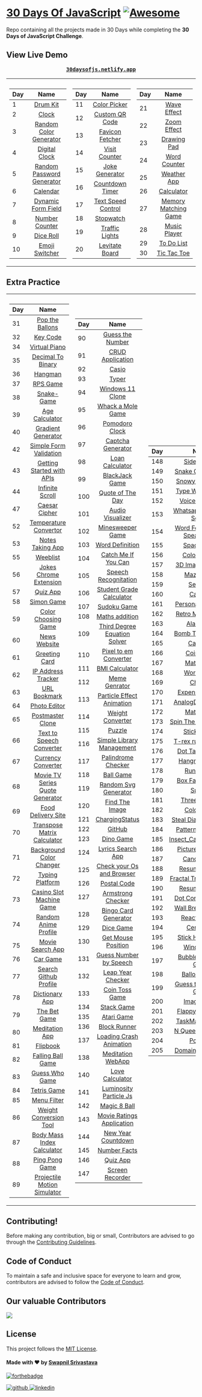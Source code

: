 # [30 Days Of JavaScript](30daysofjs.netlify.app) [![Awesome](https://awesome.re/badge.svg)](https://awesome.re)

Repo containing all the projects made in 30 Days while completing the <b>30 Days of JavaScript Challenge</b>.

## View Live Demo

<pre><center><a href="https://30daysofjs.netlify.app/"><b>30daysofjs.netlify.app</b></a></center></pre>

<table>
  <tr><th></th><th></th></tr>
  <tr><td>

| Day |                                                Name                                                 |
| --- | :-------------------------------------------------------------------------------------------------: |
| 1   |                   [Drum Kit](https://30daysofjs.netlify.app/01%20-%20drum%20kit/)                   |
| 2   |                       [Clock](https://30daysofjs.netlify.app/02%20-%20clock/)                       |
| 3   |    [Random Color Generator](https://30daysofjs.netlify.app/03%20-%20random%20color%20generator/)    |
| 4   |              [Digital Clock](https://30daysofjs.netlify.app/04%20-%20digital%20clock/)              |
| 5   | [Random Password Generator](https://30daysofjs.netlify.app/05%20-%20random%20password%20generator/) |
| 6   |                    [Calendar](https://30daysofjs.netlify.app/06%20-%20calendar/)                    |
| 7   |        [Dynamic Form Field](https://30daysofjs.netlify.app/07%20-%20dynamic%20form%20field/)        |
| 8   |             [Number Counter](https://30daysofjs.netlify.app/08%20-%20number%20counter/)             |
| 9   |                  [Dice Roll](https://30daysofjs.netlify.app/09%20-%20dice%20roll/)                  |
| 10  |    [Emoji Switcher](https://30daysofjs.netlify.app/10%20-%20emoji%20switcher%20like%20discord/)     |

 </td><td>
    
| Day |                                                Name                                                 |
| --- | :-------------------------------------------------------------------------------------------------: |    
| 11  |               [Color Picker](https://30daysofjs.netlify.app/11%20-%20color%20picker/)               |
| 12  |            [Custom QR Code](https://30daysofjs.netlify.app/12%20-%20custom%20qr%20code/)            |
| 13  |            [Favicon Fetcher](https://30daysofjs.netlify.app/13%20-%20favicon%20fetcher/)            |
| 14  |              [Visit Counter](https://30daysofjs.netlify.app/14%20-%20visit%20counter/)              |
| 15  |             [Joke Generator](https://30daysofjs.netlify.app/15%20-%20joke%20generator/)             |
| 16  |            [Countdown Timer](https://30daysofjs.netlify.app/16%20-%20countdown%20timer/)            |
| 17  |        [Text Speed Control](https://30daysofjs.netlify.app/17%20-%20text%20speed%20control/)        |
| 18  |                   [Stopwatch](https://30daysofjs.netlify.app/18%20-%20stopwatch/)                   |
| 19  |              [Traffic Lights](https://30daysofjs.netlify.app/19%20-%20traffic%20lights/)               |
| 20  |             [Levitate Board](https://30daysofjs.netlify.app/20%20-%20levitate%20board/)             |
    
 </td><td>
    
| Day |                                                Name                                                 |
| --- | :-------------------------------------------------------------------------------------------------: |    
| 21  |                [Wave Effect](https://30daysofjs.netlify.app/21%20-%20wave%20effect/)                |
| 22  |                [Zoom Effect](https://30daysofjs.netlify.app/22%20-%20zoom%20effect/)                |
| 23  |                [Drawing Pad](https://30daysofjs.netlify.app/23%20-%20drawing%20pad/)                |
| 24  |               [Word Counter](https://30daysofjs.netlify.app/24%20-%20word%20counter/)               |
| 25  |                [Weather App](https://30daysofjs.netlify.app/25%20-%20weather%20app/)                |
| 26  |                  [Calculator](https://30daysofjs.netlify.app/26%20-%20calculator/)                  |
| 27  |      [Memory Matching Game](https://30daysofjs.netlify.app/27%20-%20memory%20matching%20game/)      |
| 28  |               [Music Player](https://30daysofjs.netlify.app/28%20-%20music%20player/)               |
| 29  |                [To Do List](https://30daysofjs.netlify.app/29%20-%20to%20do%20list/)                |
| 30  |               [Tic Tac Toe](https://30daysofjs.netlify.app/30%20-%20tic%20tac%20toe/)               |

</td></tr></table>

## Extra Practice

<table>
  <tr><th></th><th></th></tr>
  <tr><td>

| Day |                                                        Name                                                         |
| --- | :-----------------------------------------------------------------------------------------------------------------: |
| 31  |                  [Pop the Ballons](https://30daysofjs.netlify.app/31%20-%20pop%20the%20balloons/)                   |
| 32  |                           [Key Code](https://30daysofjs.netlify.app/32%20-%20key%20code/)                           |
| 34  |                      [Virtual Piano](https://30daysofjs.netlify.app/34%20-%20virtual%20piano/)                      |
| 35  |                 [Decimal To Binary](https://30daysofjs.netlify.app/35%20-%20decimal%20to%20binary/)                 |
| 36  |                             [Hangman](https://30daysofjs.netlify.app/36%20-%20hangman/)                             |
| 37  |                        [RPS Game](https://30daysofjs.netlify.app/37%20-%20rps%20game/start)                         |
| 38  |                          [Snake-Game](https://30daysofjs.netlify.app/38%20-%20snake-game/)                          |
| 39  |                     [Age Calculator](https://30daysofjs.netlify.app/39%20-%20age%20calculator/)                     |
| 40  |                 [Gradient Generator](https://30daysofjs.netlify.app/40%20-%20gradient%20generator/)                 |
| 42  |            [Simple Form Validation](https://30daysofjs.netlify.app/42%20-%20simple%20form%20validation/)            |
| 43  |        [Getting Started with APIs](https://30daysofjs.netlify.app/43%20-%20getting%20started%20with%20apis/)        |
| 44  |                    [Infinite Scroll](https://30daysofjs.netlify.app/44%20-%20infinite%20scroll/)                    |
| 47  |              [Caesar Cipher](https://30daysofjs.netlify.app/47%20-%20caesar%20cipher/2_caesar_cipher)               |
| 52  |              [Temperature Convertor](https://30daysofjs.netlify.app/52%20-%20Temperature%20Convertor/)              |
| 53  |                  [Notes Taking App](https://30daysofjs.netlify.app/53%20-%20Notes%20Taking%20App/)                  |
| 55  |                            [Weeblist](https://30daysofjs.netlify.app/55%20-%20Weeblist/)                            |
| 56  |            [Jokes Chrome Extension](https://30daysofjs.netlify.app/56%20-%20Jokes%20Chrome%20Extension/)            |
| 57  |                           [Quiz App](https://30daysofjs.netlify.app/57%20-%20Quiz%20App/)                           |
| 58  |                         [Simon Game](https://30daysofjs.netlify.app/58%20-%20Simon%20Game/)                         |
| 59  |               [Color Choosing Game](https://30daysofjs.netlify.app/59%20-%20Color%20Choosing%20Game/)               |
| 60  |                       [News Website](https://30daysofjs.netlify.app/60%20-%20News%20Website/)                       |
| 61  |                      [Greeting Card](https://30daysofjs.netlify.app/61%20-%20Greeting%20Card/)                      |
| 62  |                [IP Address Tracker](https://30daysofjs.netlify.app/62%20-%20IP%20Address%20Tracker/)                |
| 63  |                       [URL Bookmark](https://30daysofjs.netlify.app/63%20-%20URL%20Bookmark/)                       |
| 64  |                       [Photo Editor](https://30daysofjs.netlify.app/64%20-%20Photo%20Editor/)                       |
| 65  |                   [Postmaster Clone](https://30daysofjs.netlify.app/65%20-%20Postmaster%20Clone/)                   |
| 66  |         [Text to Speech Converter](https://30daysofjs.netlify.app/66%20-%20Text%20to%20Speech%20Converter/)         |
| 67  |                 [Currency Converter](https://30daysofjs.netlify.app/67%20-%20Currency%20Converter/)                 |
| 68  | [Movie TV Series Quote Generator](https://30daysofjs.netlify.app/68%20-%20Movie%20TV%20Series%20Quote%20Generator/) |
| 69  |                [Food Delivery Site](https://30daysofjs.netlify.app/69%20-%20Food%20Delivery%20Site/)                |
| 70  |       [Transpose Matrix Calculator](https://30daysofjs.netlify.app/70%20-%20Transpose%20Matrix%20Calculator/)       |
| 71  |          [Background Color Changer](https://30daysofjs.netlify.app/71%20-%20Background%20Color%20Changer/)          |
| 72  |                    [Typing Platform](https://30daysofjs.netlify.app/72%20-%20Typing%20Platform/)                    |
| 73  |         [Casino Slot Machine Game](https://30daysofjs.netlify.app/73%20-%20Casino%20Slot%20Machine%20Game/)         |
| 74  |              [Random Anime Profile](https://30daysofjs.netlify.app/74%20-%20Random%20Anime%20Profile/)              |
| 75  |                  [Movie Search App](https://30daysofjs.netlify.app/75%20-%20Movie%20Search%20App/)                  |
| 76  |                           [Car Game](https://30daysofjs.netlify.app/76%20-%20Car%20Game/)                           |
| 77  |             [Search Github Profile](https://30daysofjs.netlify.app/77%20-%20Search%20Github%20Profile/)             |
| 78  |                     [Dictionary App](https://30daysofjs.netlify.app/78%20-%20Dictionary%20App/)                     |
| 79  |                      [The Bet Game](https://30daysofjs.netlify.app/79%20-%20The%20Bet%20Game/)                      |
| 80  |                     [Meditation App](https://30daysofjs.netlify.app/80%20-%20Meditation%20App/)                     |
| 81  |                            [Flipbook](https://30daysofjs.netlify.app/81%20-%20Flipbook/)                            |
| 82  |                 [Falling Ball Game](https://30daysofjs.netlify.app/82%20-%20Falling%20Ball%20Game/)                 |
| 83  |                    [Guess Who Game](https://30daysofjs.netlify.app/83%20-%20Guess%20Who%20Game/)                    |
| 84  |                        [Tetris Game](https://30daysofjs.netlify.app/84%20-%20Tetris%20Game/)                        |
| 85  |                        [Menu Filter](https://30daysofjs.netlify.app/85%20-%20Menu%20Filter/)                        |
| 86  |            [Weight Conversion Tool](https://30daysofjs.netlify.app/86%20-%20Weight%20Conversion%20Tool/)            |
| 87  |       [Body Mass Index Calculator](https://30daysofjs.netlify.app/87%20-%20Body%20Mass%20Index%20Calculator/)       |
| 88  |                    [Ping Pong Game](https://30daysofjs.netlify.app/88%20-%20Ping%20Pong%20Game/)                    |
| 89  |       [Projectile Motion Simulator](https://30daysofjs.netlify.app/89%20-%20Projectile%20Motion%20Simulator/)       |

 </td><td>   
    
| Day |                                                Name                                                                 |
| --- | :-----------------------------------------------------------------------------------------------------------------: |    
| 90  |                  [Guess the Number](https://30daysofjs.netlify.app/90%20-%20Guess%20the%20Number/)                  |
| 91  |                   [CRUD Application](https://30daysofjs.netlify.app/91%20-%20CRUD%20Application/)                   |
| 92  |                               [Casio](https://30daysofjs.netlify.app/92%20-%20Casio/)                               |
| 93  |                               [Typer](https://30daysofjs.netlify.app/93%20-%20Typer/)                               |
| 94  |                  [Windows 11 Clone](https://30daysofjs.netlify.app/94%20-%20Windows%2011%20Clone/)                  |
| 95  |                [Whack a Mole Game](https://30daysofjs.netlify.app/95%20-%20Whack%20a%20Mole%20Game/)                |
| 96  |                     [Pomodoro Clock](https://30daysofjs.netlify.app/96%20-%20Pomodoro%20Clock/)                     |
| 97  |                  [Captcha Generator](https://30daysofjs.netlify.app/97%20-%20Captcha%20Generator/)                  |
| 98  |                    [Loan Calculator](https://30daysofjs.netlify.app/98%20-%20Loan%20Calculator/)                    |
| 99  |                     [BlackJack Game](https://30daysofjs.netlify.app/99%20-%20BlackJack%20Game/)                     |
| 100 |                [Quote of The Day](https://30daysofjs.netlify.app/100%20-%20Quote%20of%20The%20Day/)                 |
| 101 |                  [Audio Visualizer](https://30daysofjs.netlify.app/101%20-%20Audio%20Visualizer/)                   |
| 102 |                  [Minesweeper Game](https://30daysofjs.netlify.app/102%20-%20Minesweeper%20Game/)                   |
| 103 |                   [Word Definition](https://30daysofjs.netlify.app/103%20-%20Word%20Definition/)                    |
| 104 |            [Catch Me If You Can](https://30daysofjs.netlify.app/104%20-%20Catch%20Me%20If%20You%20Can/)             |
| 105 |              [Speech Recognitation](https://30daysofjs.netlify.app/105%20-%20Speech%20Recognitation/)               |
| 106 |         [Student Grade Calculator](https://30daysofjs.netlify.app/106%20-%20Student%20Grade%20Calculator/)          |
| 107 |                       [Sudoku Game](https://30daysofjs.netlify.app/107%20-%20Sudoku%20Game/)                        |
| 108 |                    [Maths addition](https://30daysofjs.netlify.app/108%20-%20Maths%20addition/)                     |
| 109 |    [Third Degree Equation Solver](https://30daysofjs.netlify.app/109%20-%20Third%20Degree%20Equation%20Solver/)     |
| 110 |           [Pixel to em Converter](https://30daysofjs.netlify.app/110%20-%20Pixel%20to%20em%20Converter/)            |
| 111 |                    [BMI Calculator](https://30daysofjs.netlify.app/111%20-%20BMI%20Calculator/)                     |
| 112 |                     [Meme Genrator](https://30daysofjs.netlify.app/112%20-%20Meme%20Genrator/)                      |
| 113 |        [Particle Effect Animation](https://30daysofjs.netlify.app/113%20-%20Particle%20Effect%20Animation/)         |
| 114 |                  [Weight Converter](https://30daysofjs.netlify.app/114%20-%20Weight%20Converter/)                   |
| 115 |                             [Puzzle](https://30daysofjs.netlify.app/115%20-%20Puzzle/)                              |
| 116 |        [Simple Library Management](https://30daysofjs.netlify.app/116%20-%20Simple%20Library%20Management/)         |
| 117 |                [Palindrome Checker](https://30daysofjs.netlify.app/117%20-%20Palindrome%20Checker/)                 |
| 118 |                         [Ball Game](https://30daysofjs.netlify.app/118%20-%20Ball%20Game/)                          |
| 119 |             [Random Svg Generator](https://30daysofjs.netlify.app/119%20-%20Random%20Svg%20Generator/)              |
| 120 |                   [Find The Image](https://30daysofjs.netlify.app/120%20-%20Find%20The%20Image/)                    |
| 121 |                     [ChargingStatus](https://30daysofjs.netlify.app/121%20-%20ChargingStatus/)                      |
| 122 |                             [GitHub](https://30daysofjs.netlify.app/122%20-%20GitHub/)                              |
| 123 |                         [Dino Game](https://30daysofjs.netlify.app/123%20-%20Dino%20Game/)                          |
| 124 |                [Lyrics Search App](https://30daysofjs.netlify.app/124%20-%20Lyrics%20Search%20App/)                 |
| 125 |      [Check your Os and Browser](https://30daysofjs.netlify.app/125%20-%20Check%20your%20Os%20and%20Browser/)       |
| 126 |                       [Postal Code](https://30daysofjs.netlify.app/126%20-%20Postal%20Code/)                        |
| 127 |                 [Armstrong Checker](https://30daysofjs.netlify.app/127%20-%20Armstrong%20Checker/)                  |
| 128 |             [Bingo Card Generator](https://30daysofjs.netlify.app/128%20-%20Bingo%20Card%20Generator/)              |
| 129 |                         [Dice Game](https://30daysofjs.netlify.app/129%20-%20Dice%20Game/)                          |
| 130 |               [Get Mouse Position](https://30daysofjs.netlify.app/130%20-%20Get%20Mouse%20Position/)                |
| 131 |          [Guess Number by Speech](https://30daysofjs.netlify.app/131%20-%20Guess%20Number%20by%20Speech/)           |
| 132 |                [Leap Year Checker](https://30daysofjs.netlify.app/132%20-%20Leap%20Year%20Checker/)                 |
| 133 |                   [Coin Toss Game](https://30daysofjs.netlify.app/133%20-%20Coin%20Toss%20Game/)                    |
| 134 |                        [Stack Game](https://30daysofjs.netlify.app/134%20-%20Stack%20Game/)                         |
| 135 |                        [Atari Game](https://30daysofjs.netlify.app/135%20-%20Atari%20Game/)                         |
| 136 |                      [Block Runner](https://30daysofjs.netlify.app/136%20-%20Block%20Runner/)                       |
| 137 |          [Loading Crash Animation](https://30daysofjs.netlify.app/137%20-%20Loading%20Crash%20Animation/)           |
| 138 |                 [Meditation WebApp](https://30daysofjs.netlify.app/138%20-%20Meditation%20WebApp/)                  |
| 140 |                   [Love Calculator](https://30daysofjs.netlify.app/140%20-%20Love%20Calculator/)                    |
| 141 |           [Luminosity Particle Js](https://30daysofjs.netlify.app/141%20-%20Luminosity%20Particle%20Js/)            |
| 142 |                     [Magic 8 Ball](https://30daysofjs.netlify.app/142%20-%20Magic%208%20Ball/)                      |
| 143 |        [Movie Ratings Application](https://30daysofjs.netlify.app/143%20-%20Movie%20Ratings%20Application/)         |
| 144 |               [New Year Countdown](https://30daysofjs.netlify.app/144%20-%20New%20Year%20Countdown/)                |
| 145 |                      [Number Facts](https://30daysofjs.netlify.app/145%20-%20Number%20Facts/)                       |
| 146 |                          [Quiz App](https://30daysofjs.netlify.app/146%20-%20Quiz%20App/)                           |
| 147 |                   [Screen Recorder](https://30daysofjs.netlify.app/147%20-%20Screen%20Recorder/)                    |
    
 </td><td>
    
| Day |                                                Name                                                                 |
| --- | :-----------------------------------------------------------------------------------------------------------------: |    
| 148 |                       [Side NavBar](https://30daysofjs.netlify.app/148%20-%20Side%20NavBar/)                        |
| 149 |                 [Snake Game Voice](https://30daysofjs.netlify.app/149%20-%20Snake%20Game%20Voice/)                  |
| 150 |                [Snowy Particle Js](https://30daysofjs.netlify.app/150%20-%20Snowy%20Particle%20Js/)                 |
| 151 |               [Type Writer Effect](https://30daysofjs.netlify.app/151%20-%20Type%20Writer%20Effect/)                |
| 152 |                    [Voice Recorder](https://30daysofjs.netlify.app/152%20-%20Voice%20Recorder/)                     |
| 153 |          [Whatsapp Message Sender](https://30daysofjs.netlify.app/153%20-%20Whatsapp%20Message%20Sender/)           |
| 154 |  [Word For Alphabet Speak Aloud](https://30daysofjs.netlify.app/154%20-%20Word%20For%20Alphabet%20Speak%20Aloud/)   |
| 155 |                        [Space Game](https://30daysofjs.netlify.app/155%20-%20Space%20Game/)                         |
| 156 |                    [Color Rainfall](https://30daysofjs.netlify.app/156%20-%20Color%20Rainfall/)                     |
| 157 |                 [3D Image Preview](https://30daysofjs.netlify.app/157%20-%203D%20Image%20Preview/)                  |
| 158 |                         [Maze Game](https://30daysofjs.netlify.app/158%20-%20Maze%20Game/)                          |
| 159 |                           [Searcher](https://30daysofjs.netlify.app/159%20-%20Searcher/)                            |
| 160 |                          [Call App](https://30daysofjs.netlify.app/160%20-%20Call%20App/)                           |
| 161 |                [Personal Assistant](https://30daysofjs.netlify.app/161%20-%20Personal%20Assistant/)                 |
| 162 |                 [Retro Mario Game](https://30daysofjs.netlify.app/162%20-%20Retro%20Mario%20Game/)                  |
| 163 |                         [Alarm App](https://30daysofjs.netlify.app/163%20-%20Alarm%20App/)                          |
| 164 |                  [Bomb Throw Game](https://30daysofjs.netlify.app/164%20-%20Bomb%20Throw%20Game/)                   |
| 165 |                            [CatGame](https://30daysofjs.netlify.app/165%20-%20CatGame/)                             |
| 166 |                         [Coin Game](https://30daysofjs.netlify.app/166%20-%20Coin%20Game/)                          |
| 167 |                         [Math Game](https://30daysofjs.netlify.app/167%20-%20Math%20Game/)                          |
| 168 |                        [Word Guess](https://30daysofjs.netlify.app/168%20-%20Word%20Guess/)                         |
| 169 |                            [ChatBot](https://30daysofjs.netlify.app/169%20-%20ChatBot/)                             |
| 170 |                   [Expense Tracker](https://30daysofjs.netlify.app/170%20-%20Expense%20Tracker/)                    |
| 171 |               [AnalogDigital Clock](https://30daysofjs.netlify.app/171%20-%20AnalogDigital%20Clock/)                |
| 172 |                         [Math Game](https://30daysofjs.netlify.app/172%20-%20Math%20Game/)                          |
| 173 |             [Spin The Wheel Game](https://30daysofjs.netlify.app/173%20-%20Spin%20The%20Wheel%20Game/)              |
| 174 |                      [Sticky Notes](https://30daysofjs.netlify.app/174%20-%20Sticky%20Notes/)                       |
| 175 |                [T-rex runner Game](https://30daysofjs.netlify.app/175%20-%20T-rex%20runner%20Game/)                 |
| 176 |                  [Dot Target Game](https://30daysofjs.netlify.app/176%20-%20Dot%20Target%20Game/)                   |
| 177 |                      [Hangman Game](https://30daysofjs.netlify.app/177%20-%20Hangman%20Game/)                       |
| 178 |                         [RunningCar](https://30daysofjs.netlify.app/178%20-%20RunningCar/)                          |
| 179 |                 [Box Falling Game](https://30daysofjs.netlify.app/179%20-%20Box%20Falling%20Game/)                  |
| 180 |                             [Sudoku](https://30daysofjs.netlify.app/180%20-%20Sudoku/)                              |
| 181 |                      [Three Number](https://30daysofjs.netlify.app/181%20-%20Three%20Number/)                       |
| 182 |                        [Color Game](https://30daysofjs.netlify.app/182%20-%20Color%20Game/)                         |
| 183 |               [Steal Diamond Game](https://30daysofjs.netlify.app/183%20-%20Steal%20Diamond%20Game/)                |
| 184 |                 [Pattern Generator](https://30daysofjs.netlify.app/184%20-%20Pattern%20Generator/)                  |
| 185 |               [Insect_Catching_Game](https://30daysofjs.netlify.app/185%20-%20Insect_Catching_Game/)                |
| 186 |               [Picture in Picture](https://30daysofjs.netlify.app/186%20-%20Picture%20in%20Picture/)                |
| 187 |                       [Candy Crush](https://30daysofjs.netlify.app/187%20-%20Candy%20Crush/)                        |
| 188 |                    [Resume Builder](https://30daysofjs.netlify.app/188%20-%20Resume%20Builder/)                     |
| 189 |          [Fractal Tree Visualizer](https://30daysofjs.netlify.app/189%20-%20Fractal%20Tree%20Visualizer/)           |
| 190 |                    [Resume Builder](https://30daysofjs.netlify.app/190%20-%20Resume%20Builder/)                     |
| 191 |                 [Dot Connect Game](https://30daysofjs.netlify.app/191%20-%20Dot%20Connect%20Game/)                  |
| 192 |                [Wall Breaker Game](https://30daysofjs.netlify.app/192%20-%20Wall%20Breaker%20Game/)                 |
| 193 |                     [Reaction Time](https://30daysofjs.netlify.app/193%20-%20Reaction%20Time/)                      |
| 194 |                        [Certificate](https://30daysofjs.netlify.app/194%20-%20Certificate/)                         |
| 195 |                  [Stick Hero Game](https://30daysofjs.netlify.app/195%20-%20Stick%20Hero%20Game/)                   |
| 196 |                        [Windows 11](https://30daysofjs.netlify.app/196%20-%20Windows%2011/)                         |
| 197 |             [Bubble Shooting Game](https://30daysofjs.netlify.app/197%20-%20Bubble%20Shooting%20Game/)              |
| 198 |                      [Balloon Game](https://30daysofjs.netlify.app/198%20-%20Balloon%20Game/)                       |
| 199 |           [Guess the Number Game](https://30daysofjs.netlify.app/199%20-%20Guess%20the%20Number%20Game/)            |
| 200 |                     [Image Utility](https://30daysofjs.netlify.app/200%20-%20Image%20Utility/)                      |
| 201 |                   [FlappyBird Game](https://30daysofjs.netlify.app/201%20-%20FlappyBird%20Game/)                    |
| 202 |                     [TaskManagement](https://30daysofjs.netlify.app/202%20-%20TaskManagement/)                      |
| 203 |               [N Queen Visualizer](https://30daysofjs.netlify.app/203-%20N%20Queen%20Visualizer/)                   |
| 204 |                          [Portfolio](https://30daysofjs.netlify.app/204%20-%20Portfolio/)                           |
| 205 |               [Domain Availability](https://30daysofjs.netlify.app/205%20-%20Domain%20Availability/)                |

 </td></tr></table>


## Contributing!

Before making any contribution, big or small, Contributors are advised to go through the [Contributing Guidelines](./CONTRIBUTING.md).

## Code of Conduct

To maintain a safe and inclusive space for everyone to learn and grow, contributors are advised to follow the [Code of Conduct](./CODE_OF_CONDUCT.md).

## Our valuable Contributors

<a href="https://github.com/swapnilsparsh/30DaysOfJavaScript/graphs/contributors">
  <img src="https://contributors-img.web.app/image?repo=swapnilsparsh/30DaysOfJavaScript" />
</a>

## License

This project follows the [MIT License](/LICENSE).

#### Made with ♥ by <a href="https://swapnilsparsh.github.io/">Swapnil Srivastava</a>

[![forthebadge](https://forthebadge.com/images/badges/built-with-love.svg)](https://swapnilsparsh.github.io/)

<a href="https://github.com/swapnilsparsh" target="_blank">
<img src=https://img.shields.io/badge/github-%2324292e.svg?&style=for-the-badge&logo=github&logoColor=white alt=github style="margin-bottom: 5px;" />
</a>
<a href="https://www.linkedin.com/in/swapnil-srivastava-sparsh/" target="_blank">
<img src=https://img.shields.io/badge/linkedin-%231E77B5.svg?&style=for-the-badge&logo=linkedin&logoColor=white alt=linkedin style="margin-bottom: 5px;" />
</a>
